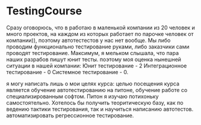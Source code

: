 # TestingCourse
Сразу оговорюсь, что в работаю в маленькой компании из 20 человек и много проектов, на каждом из которых работает по парочке человек от компании)), поэтому автотестестов у нас нет вообще. Мы либо проводим функционально тестирование руками, либо заказчики сами проводят тестирование.
Максимум, я мельком слышала, что пара наших разрабов пишут юнит тесты. поэтому моя оценка нынешней ситуации в нашей компании:
Юнит тестирование - 2
Интеграционное тестирование - 0
Системное тестирование - 0.

я могу написать лишь о мои целях курса:
целью посещения курса является обучение автотестированию на питоне, обучение работе со специализированным софтом.
Питон я изучаю потихоньку самостоятельно.
Хотелось бы получить теоритическую базу, как по ведению тактики тестирования, так и научиться написанию автотестов. автоматизировать регрессионное тестирование.

